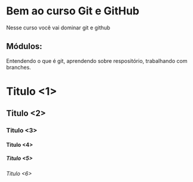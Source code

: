 # Bem ao curso Git e GitHub
Nesse curso você vai dominar git e github

## Módulos:
Entendendo o que é git, aprendendo sobre respositório,
trabalhando com branches.

# Titulo <1>

## Titulo <2>

### Titulo <3>
#### Titulo <4>
##### Titulo <5>
###### Titulo <6>

